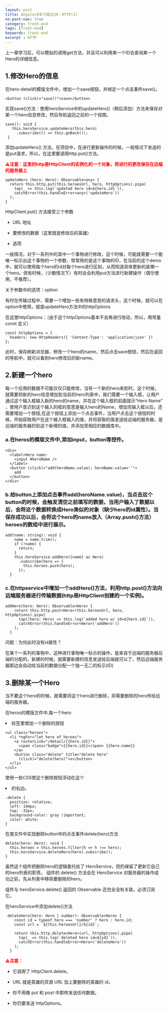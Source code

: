 ```yaml
---
layout: post
title: Angular6学习笔记10：HTTP(2)
no-post-nav: true
category: front-end
tags: [front-end]
keywords: front-end
excerpt : HTTP
---
```

  上一章学习后，可以模拟的调用get方法，并且可以利用某一个ID去查询某一个Hero的详细信息。
  
## 1.修改Hero的信息

在hero-detail的模版文件中，增加一个save按钮，并绑定一个点击事件save()。

```
<button (click)="save()">save</button>
```

实现save()方法：使用heroService中的updateHero()（稍后添加）方法来保存对某一个hero信息修改，然后导航返回之前的一个视图。

``` 
save(): void {
   this.heroService.updateHero(this.hero)
     .subscribe(() => this.goBack());
 }
```

添加updateHero() 方法，在项目中，在进行更新操作的时候，一般情况下发送的是put请求，所以，在这里要调用http.put()方法。

<label style="color:red">**⚠注意：这里的http是HttpClient的实例化的一个对象，将进行的更改保存在远端的服务器上**</label>

```
updateHero (hero: Hero): Observable<any> {
  return this.http.put(this.heroesUrl, hero, httpOptions).pipe(
    tap(_ => this.log(`updated hero id=${hero.id}`)),
    catchError(this.handleError<any>('updateHero'))
  );
}
```

HttpClient.put() 方法接受三个参数

- URL 地址

- 要修改的数据（这里就是修改后的英雄）

- 选项

一般情况，对于一系列中的其中一个事物进行修改，这个时候，可能就需要一个能唯一标示出这个事物的一个参数，常常用的是这个事物的ID，在当前的这个demo中，就可以使用每个hero的id对每个hero进行区别，从而知道具体更新的是哪一个hero。但有时候，（少数情况下）有时会会利用put方法进行新建操作（偶尔使用，不推荐）。

关于参数中的选项：option

有时在传输过程中，需要一个增加一些有特殊意思的请求头，这个时候，就可以在option中使用，就是updateHero方法中的httpOptions

在这里httpOptions：（由于这个httpOptions基本不会再进行改动，所以，用常量const 定义）

```
const httpOptions = {
  headers: new HttpHeaders({ 'Content-Type': 'application/json' })
};
```

此时，保存刷新浏览器，修改一个hero的name，然后点击save按钮，然后在返回的导航中，就可以看到hero修改后的新name。

## 2.新建一个hero
每一个应用的数据不可能仅仅只能修改，当有一个新的hero来到时，这个时候，就需要将新的hero信息增加到当前的hero列表中，我们需要一个输入框，让用户通过这个输入框输入新的hero的name，并在这个输入框的前面提示“Hero Name” ，使用户意识到这个输入的框的意思是输入hero的Name，增加完输入框以后，还需要增加一个按钮,在这个按钮上添加一个点击事件，当用户点击这个按钮的时候，开始获取用户在这个输入框输入的值，并将获取的值发送给远端的服务器，是远端的服务器的到这个新增的值，并添加至相应的数据库中。

### a.在heros的模版文件中,添加input，button等控件。

```
<div>
  <label>Hero name:
    <input #heroName />
  </label>
  <button (click)="add(heroName.value); heroName.value=''">
    add
  </button>
</div>
```

### b.给button上添加点击事件add(heroName.value)，当点击这个button的时候，会触发清空之前填写的数据，当用户输入了数据以后，会将这个数据转换成Hero类似的对象（缺少hero的id属性）。当保存成功以后，会将这个hero的name放入（Array.push()方法）heroes的数组中进行展示。

```
add(name: string): void {
    name = name.trim();
    if (!name) {
      return;
    }
    this.heroService.addHero({name} as Hero)
      .subscribe(hero => {
        this.heroes.push(hero);
      });
  }
```

### c.在httpservice中增加一个addHero()方法，利用http.post()方法向远端服务器进行传输数据(http是HttpClient创建的一个实例)。

```
addHero(hero: Hero): Observable<Hero> {
    return this.http.post<Hero>(this.heroesUrl, hero, httpOptions).pipe(
      tap((hero: Hero) => this.log(`added hero w/ id=${hero.id}`)),
      catchError(this.handleError<Hero>('addHero'))
    );
  }
```

问题：为何此时没有id属性？

在某个一系列的事物中，这种进行事物唯一标示的操作，是来自于远端的服务器后端的分配的，新建的时候，就需要新建的信息发送给后端就可以了，然后远端服务器那边会自动给当前的数据分配一个独一无二的标示(ID)

## 3.删除某一个Hero

当不要这个hero的时候，就需要将这个hero进行删除，将需要删除的hero传给远端的服务器。

在heros的模版文件中,每一个hero<li>标签里增加一个删除的按钮

```
<ul class="heroes">
  <li *ngFor="let hero of heroes">
    <a routerLink="/detail/{{hero.id}}">
      <span class="badge">{{hero.id}}</span> {{hero.name}}
    </a>
    <button class="delete" title="delete hero"
      (click)="delete(hero)">x</button>
  </li>
</ul>
```

使用一些CSS使这个删除按钮浮动在这个<li>的右边。

```
.delete {
  position: relative;
  left: 194px;
  top: -32px;
  background-color: gray !important;
  color: white;
}
```

在类文件中实现删除button中的点击事件delete(hero)方法

```
delete(hero: Hero): void {
  this.heroes = this.heroes.filter(h => h !== hero);
  this.heroService.deleteHero(hero).subscribe();
}
```

虽然这个组件把删除hero的逻辑委托给了 HeroService，但扔保留了更新它自己的hero列表的职责。 组件的 delete() 方法会在 HeroService 对服务器的操作成功之前，先从列表中移除要删除的hero。

组件与 heroService.delete() 返回的 Observable 还完全没有关联。必须订阅它。

在heroService中添加delete()方法

```
 deleteHero(hero: Hero | number): Observable<Hero> {
    const id = typeof hero === 'number' ? hero : hero.id;
    const url = `${this.heroesUrl}/${id}`;
 
    return this.http.delete<Hero>(url, httpOptions).pipe(
      tap(_ => this.log(`deleted hero id=${id}`)),
      catchError(this.handleError<Hero>('deleteHero'))
    );
  }
```

<label style="color:red">**⚠注意：**</label>

- 它调用了 HttpClient.delete。

- URL 就是英雄的资源 URL 加上要删除的英雄的 id。

- 你不用像 put 和 post 中那样发送任何数据。

- 你仍要发送 httpOptions。





